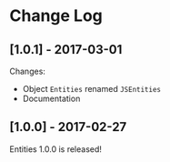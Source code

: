 # Change Log

## [1.0.1] - 2017-03-01

Changes:

* Object `Entities` renamed `JSEntities`
* Documentation

## [1.0.0] - 2017-02-27

Entities 1.0.0 is released!
